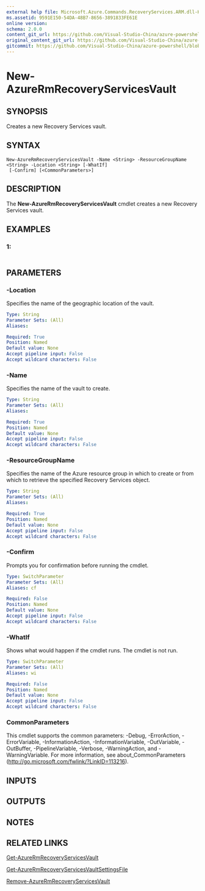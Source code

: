 ```yaml
---
external help file: Microsoft.Azure.Commands.RecoveryServices.ARM.dll-Help.xml
ms.assetid: 9591E150-54DA-48B7-8656-3891833FE61E
online version:
schema: 2.0.0
content_git_url: https://github.com/Visual-Studio-China/azure-powershell/blob/preview/src/ResourceManager/RecoveryServices/Commands.RecoveryServices/help/New-AzureRmRecoveryServicesVault.md
original_content_git_url: https://github.com/Visual-Studio-China/azure-powershell/blob/preview/src/ResourceManager/RecoveryServices/Commands.RecoveryServices/help/New-AzureRmRecoveryServicesVault.md
gitcommit: https://github.com/Visual-Studio-China/azure-powershell/blob/0b4ecb51495cc4a808ac05ad5254511b7140362b
---
```


# New-AzureRmRecoveryServicesVault

## SYNOPSIS
Creates a new Recovery Services vault.

## SYNTAX

```
New-AzureRmRecoveryServicesVault -Name <String> -ResourceGroupName <String> -Location <String> [-WhatIf]
 [-Confirm] [<CommonParameters>]
```

## DESCRIPTION
The **New-AzureRmRecoveryServicesVault** cmdlet creates a new Recovery Services vault.

## EXAMPLES

### 1:
```

```

## PARAMETERS

### -Location
Specifies the name of the geographic location of the vault.

```yaml
Type: String
Parameter Sets: (All)
Aliases: 

Required: True
Position: Named
Default value: None
Accept pipeline input: False
Accept wildcard characters: False
```

### -Name
Specifies the name of the vault to create.

```yaml
Type: String
Parameter Sets: (All)
Aliases: 

Required: True
Position: Named
Default value: None
Accept pipeline input: False
Accept wildcard characters: False
```

### -ResourceGroupName
Specifies the name of the Azure resource group in which to create or from which to retrieve the specified Recovery Services object.

```yaml
Type: String
Parameter Sets: (All)
Aliases: 

Required: True
Position: Named
Default value: None
Accept pipeline input: False
Accept wildcard characters: False
```

### -Confirm
Prompts you for confirmation before running the cmdlet.

```yaml
Type: SwitchParameter
Parameter Sets: (All)
Aliases: cf

Required: False
Position: Named
Default value: None
Accept pipeline input: False
Accept wildcard characters: False
```

### -WhatIf
Shows what would happen if the cmdlet runs. The cmdlet is not run.

```yaml
Type: SwitchParameter
Parameter Sets: (All)
Aliases: wi

Required: False
Position: Named
Default value: None
Accept pipeline input: False
Accept wildcard characters: False
```

### CommonParameters
This cmdlet supports the common parameters: -Debug, -ErrorAction, -ErrorVariable, -InformationAction, -InformationVariable, -OutVariable, -OutBuffer, -PipelineVariable, -Verbose, -WarningAction, and -WarningVariable. For more information, see about_CommonParameters (http://go.microsoft.com/fwlink/?LinkID=113216).

## INPUTS

## OUTPUTS

## NOTES

## RELATED LINKS

[Get-AzureRmRecoveryServicesVault](./Get-AzureRmRecoveryServicesVault.md)

[Get-AzureRmRecoveryServicesVaultSettingsFile](./Get-AzureRmRecoveryServicesVaultSettingsFile.md)

[Remove-AzureRmRecoveryServicesVault](./Remove-AzureRmRecoveryServicesVault.md)



